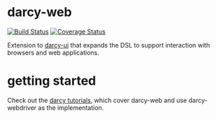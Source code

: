 darcy-web
=========
[![Build Status](https://travis-ci.org/darcy-framework/darcy-web.svg?branch=master)](https://travis-ci.org/darcy-framework/darcy-web) [![Coverage Status](https://coveralls.io/repos/darcy-framework/darcy-web/badge.png)](https://coveralls.io/r/darcy-framework/darcy-web)

Extension to [darcy-ui][1] that expands the DSL to support interaction with browsers and web applications.

getting started
===============

Check out the [darcy tutorials][2], which cover darcy-web and use darcy-webdriver as the implementation.

 [1]: https://github.com/darcy-framework/darcy-ui
 [2]: https://github.com/darcy-framework/darcy/wiki/Getting-Started-%231:-Project-setup-and-darcy-fundamentals
